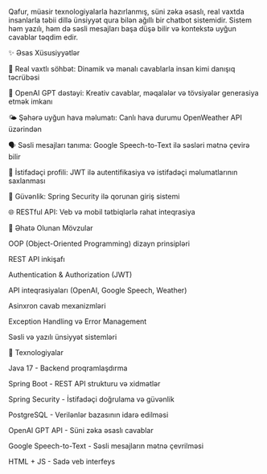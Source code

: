 Qafur, müasir texnologiyalarla hazırlanmış, süni zəka əsaslı, real vaxtda insanlarla təbii dillə ünsiyyət qura bilən ağıllı bir chatbot sistemidir. Sistem həm yazılı, həm də səsli mesajları başa düşə bilir və kontekstə uyğun cavablar təqdim edir.

✨ Əsas Xüsusiyyətlər

💬 Real vaxtlı söhbət: Dinamik və mənalı cavablarla insan kimi danışıq təcrübəsi

🧠 OpenAI GPT dəstəyi: Kreativ cavablar, məqalələr və tövsiyələr generasiya etmək imkanı

🌤️ Şəhərə uyğun hava məlumatı: Canlı hava durumu OpenWeather API üzərindən

🗣️ Səsli mesajları tanıma: Google Speech-to-Text ilə səsləri mətnə çevirə bilir

👤 İstifadəçi profili: JWT ilə autentifikasiya və istifadəçi məlumatlarının saxlanması

🔐 Güvənlik: Spring Security ilə qorunan giriş sistemi

🌐 RESTful API: Veb və mobil tətbiqlərlə rahat inteqrasiya

🧪 Əhatə Olunan Mövzular

OOP (Object-Oriented Programming) dizayn prinsipləri

REST API inkişafı

Authentication & Authorization (JWT)

API inteqrasiyaları (OpenAI, Google Speech, Weather)

Asinxron cavab mexanizmləri

Exception Handling və Error Management

Səsli və yazılı ünsiyyət sistemləri

🧰 Texnologiyalar

Java 17 - Backend proqramlaşdırma

Spring Boot - REST API strukturu və xidmətlər

Spring Security - İstifadəçi doğrulama və güvənlik

PostgreSQL - Verilənlər bazasının idarə edilməsi

OpenAI GPT API - Süni zəka əsaslı cavablar

Google Speech-to-Text - Səsli mesajların mətnə çevrilməsi

HTML + JS - Sadə veb interfeys